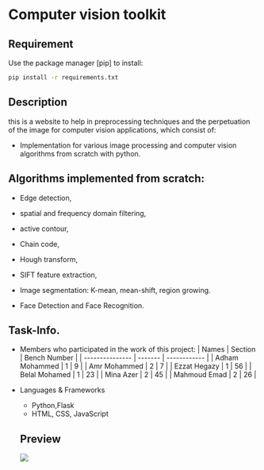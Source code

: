 # Computer vision toolkit
## Requirement

Use the package manager [pip] to install:

```bash
pip install -r requirements.txt
```

## Description
this is a website to help in preprocessing techniques and the perpetuation of the image for computer vision applications, which consist of:

- Implementation for various image processing and computer vision algorithms from scratch with python.

## Algorithms implemented from scratch:
- Edge detection,
- spatial and frequency domain filtering,
- active contour,
-  Chain code,
-  Hough transform,
-  SIFT feature extraction,
-  Image segmentation: K-mean, mean-shift, region growing.

- Face Detection and Face Recognition.
## Task-Info. 
- Members who participated in the work of this project:
  | Names           | Section | Bench Number |
  | --------------- | ------- | ------------ |
  | Adham Mohammed  |    1    |     9        |
  | Amr Mohammed    |    2    |     7        |
  | Ezzat Hegazy    |    1    |     56       |
  | Belal Mohamed   |    1    |     23       |
  | Mina Azer       |    2    |     45       |
  | Mahmoud Emad    |    2    |     26       |
- Languages & Frameworks
  - Python,Flask
  - HTML, CSS, JavaScript  
  
  ## Preview
  ![](https://github.com/Computer-Vision-Spring23/a01-team13/blob/main/Images/perviews/tabs.gif)



